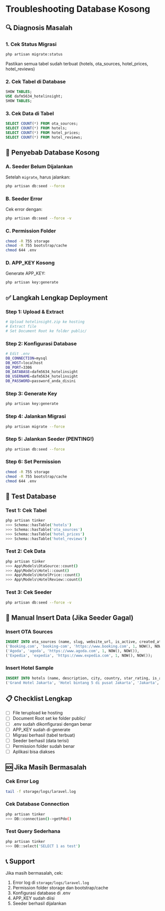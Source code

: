 # Troubleshooting Database Kosong

## 🔍 **Diagnosis Masalah**

### 1. **Cek Status Migrasi**
```bash
php artisan migrate:status
```
Pastikan semua tabel sudah terbuat (hotels, ota_sources, hotel_prices, hotel_reviews)

### 2. **Cek Tabel di Database**
```sql
SHOW TABLES;
USE dafm5634_hotelinsight;
SHOW TABLES;
```

### 3. **Cek Data di Tabel**
```sql
SELECT COUNT(*) FROM ota_sources;
SELECT COUNT(*) FROM hotels;
SELECT COUNT(*) FROM hotel_prices;
SELECT COUNT(*) FROM hotel_reviews;
```

## 🚨 **Penyebab Database Kosong**

### **A. Seeder Belum Dijalankan**
Setelah `migrate`, harus jalankan:
```bash
php artisan db:seed --force
```

### **B. Seeder Error**
Cek error dengan:
```bash
php artisan db:seed --force -v
```

### **C. Permission Folder**
```bash
chmod -R 755 storage
chmod -R 755 bootstrap/cache
chmod 644 .env
```

### **D. APP_KEY Kosong**
Generate APP_KEY:
```bash
php artisan key:generate
```

## ✅ **Langkah Lengkap Deployment**

### **Step 1: Upload & Extract**
```bash
# Upload hotelinsight.zip ke hosting
# Extract file
# Set Document Root ke folder public/
```

### **Step 2: Konfigurasi Database**
```bash
# Edit .env
DB_CONNECTION=mysql
DB_HOST=localhost
DB_PORT=3306
DB_DATABASE=dafm5634_hotelinsight
DB_USERNAME=dafm5634_hotelinsight
DB_PASSWORD=password_anda_disini
```

### **Step 3: Generate Key**
```bash
php artisan key:generate
```

### **Step 4: Jalankan Migrasi**
```bash
php artisan migrate --force
```

### **Step 5: Jalankan Seeder (PENTING!)**
```bash
php artisan db:seed --force
```

### **Step 6: Set Permission**
```bash
chmod -R 755 storage
chmod -R 755 bootstrap/cache
chmod 644 .env
```

## 🧪 **Test Database**

### **Test 1: Cek Tabel**
```bash
php artisan tinker
>>> Schema::hasTable('hotels')
>>> Schema::hasTable('ota_sources')
>>> Schema::hasTable('hotel_prices')
>>> Schema::hasTable('hotel_reviews')
```

### **Test 2: Cek Data**
```bash
php artisan tinker
>>> App\Models\OtaSource::count()
>>> App\Models\Hotel::count()
>>> App\Models\HotelPrice::count()
>>> App\Models\HotelReview::count()
```

### **Test 3: Cek Seeder**
```bash
php artisan db:seed --force -v
```

## 🔧 **Manual Insert Data (Jika Seeder Gagal)**

### **Insert OTA Sources**
```sql
INSERT INTO ota_sources (name, slug, website_url, is_active, created_at, updated_at) VALUES
('Booking.com', 'booking-com', 'https://www.booking.com', 1, NOW(), NOW()),
('Agoda', 'agoda', 'https://www.agoda.com', 1, NOW(), NOW()),
('Expedia', 'expedia', 'https://www.expedia.com', 1, NOW(), NOW());
```

### **Insert Hotel Sample**
```sql
INSERT INTO hotels (name, description, city, country, star_rating, is_active, created_at, updated_at) VALUES
('Grand Hotel Jakarta', 'Hotel bintang 5 di pusat Jakarta', 'Jakarta', 'Indonesia', 5, 1, NOW(), NOW());
```

## 📋 **Checklist Lengkap**

- [ ] File terupload ke hosting
- [ ] Document Root set ke folder public/
- [ ] .env sudah dikonfigurasi dengan benar
- [ ] APP_KEY sudah di-generate
- [ ] Migrasi berhasil (tabel terbuat)
- [ ] Seeder berhasil (data terisi)
- [ ] Permission folder sudah benar
- [ ] Aplikasi bisa diakses

## 🆘 **Jika Masih Bermasalah**

### **Cek Error Log**
```bash
tail -f storage/logs/laravel.log
```

### **Cek Database Connection**
```bash
php artisan tinker
>>> DB::connection()->getPdo()
```

### **Test Query Sederhana**
```bash
php artisan tinker
>>> DB::select('SELECT 1 as test')
```

## 📞 **Support**

Jika masih bermasalah, cek:
1. Error log di `storage/logs/laravel.log`
2. Permission folder storage dan bootstrap/cache
3. Konfigurasi database di .env
4. APP_KEY sudah diisi
5. Seeder berhasil dijalankan
